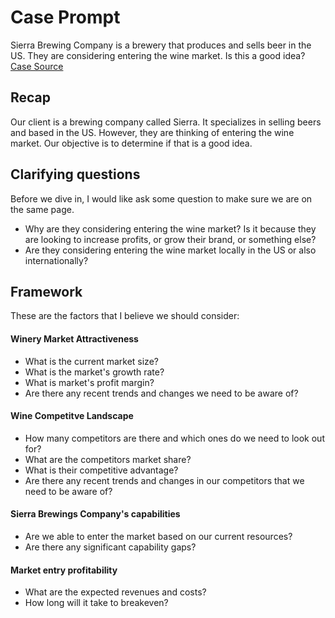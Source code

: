 # Case Prompt

Sierra Brewing Company is a brewery that produces and sells beer in the US. They are considering entering the wine market. Is this a good idea?
<a href = "https://hackingthecaseinterview.thinkific.com/courses/take/consulting/lessons/6142583-3-6-putting-our-framework-strategy-to-practice"> Case Source </a>

## Recap

Our client is a brewing company called Sierra. It specializes in selling beers and based in the US. However, they are thinking of entering the wine market. Our objective is to determine if that is a good idea.

## Clarifying questions

Before we dive in, I would like ask some question to make sure we are on the same page.

<ul>
  <li> Why are they considering entering the wine market? Is it because they are looking to increase profits, or grow their brand, or something else? </li>
  <li> Are they considering entering the wine market locally in the US or also internationally? </li>
</ul> 

## Framework
These are the factors that I believe we should consider:

#### Winery Market Attractiveness
<ul>
  <li> What is the current market size? </li>
  <li> What is the market's growth rate? </li>
  <li> What is market's profit margin? </li>
  <li> Are there any recent trends and changes we need to be aware of? </li>
</ul>

#### Wine Competitve Landscape
<ul>
  <li> How many competitors are there and which ones do we need to look out for? </li>
  <li> What are the competitors market share? </li>
  <li> What is their competitive advantage? </li>
  <li> Are there any recent trends and changes in our competitors that we need to be aware of? </li>
</ul>

#### Sierra Brewings Company's capabilities
<ul>
  <li> Are we able to enter the market based on our current resources? </li>
  <li> Are there any significant capability gaps? </li>
</ul>

#### Market entry profitability
<ul>
  <li> What are the expected revenues and costs? </li>
  <li> How long will it take to breakeven? </li>
</ul>



 

